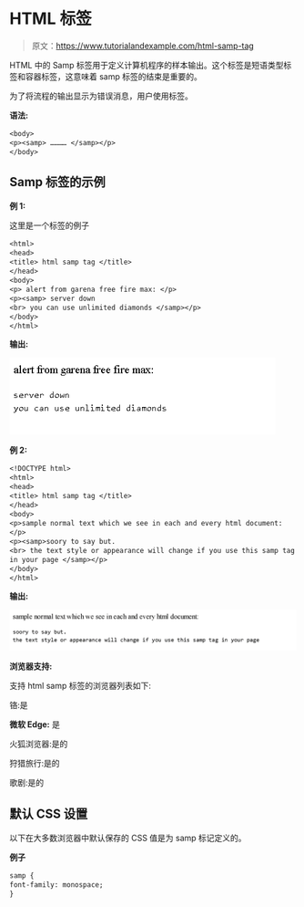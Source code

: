 # HTML <samp>标签</samp>

> 原文：<https://www.tutorialandexample.com/html-samp-tag>

HTML 中的 Samp 标签用于定义计算机程序的样本输出。这个标签是短语类型标签和容器标签，这意味着 samp 标签的结束是重要的。

为了将流程的输出显示为错误消息，用户使用<samp>标签。</samp>

**语法:**

```
<body>
<p><samp> ………… </samp></p>
</body> 
```

## Samp 标签的示例

**例 1:**

这里是一个<samp>标签的例子</samp>

```
<html>
<head>
<title> html samp tag </title>
</head>
<body>
<p> alert from garena free fire max: </p>
<p><samp> server down  
<br> you can use unlimited diamonds </samp></p>
</body>
</html> 
```

**输出:**

![HTML Samp Tag](img/1b069f9dc112a0a57bb717f59a77a44d.png)

**例 2:**

```
<!DOCTYPE html>
<html>
<head>
<title> html samp tag </title>
</head>
<body>
<p>sample normal text which we see in each and every html document: </p>
<p><samp>soory to say but. 
<br> the text style or appearance will change if you use this samp tag in your page </samp></p>
</body>
</html> 
```

**输出:**

![HTML Samp Tag](img/c5b140521c911169a172d998e304a76f.png)

**浏览器支持:**

支持 html samp 标签的浏览器列表如下:

铬:是

**微软 Edge:** 是

火狐浏览器:是的

狩猎旅行:是的

歌剧:是的

## 默认 CSS 设置

以下在大多数浏览器中默认保存的 CSS 值是为 samp 标记定义的。

**例子**

```
samp {
font-family: monospace;
} 
```
